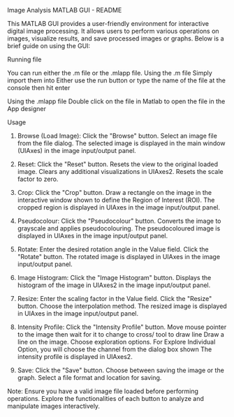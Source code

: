 Image Analysis MATLAB GUI - README

This MATLAB GUI provides a user-friendly environment for interactive digital image processing.
It allows users to perform various operations on images, visualize results, and 
save processed images or graphs. Below is a brief guide on using the GUI:

Running file

You can run either the .m file or the .mlapp file. 
Using the .m file Simply import them into
Either use the run button or type the name of the file at the console then hit enter 

Using the .mlapp file
Double click on the file in Matlab to open the file in the App designer

Usage

1. Browse (Load Image):
Click the "Browse" button.
Select an image file from the file dialog.
The selected image is displayed in the main window (UIAxes) in the image input/output panel.

2. Reset:
Click the "Reset" button.
Resets the view to the original loaded image.
Clears any additional visualizations in UIAxes2.
Resets the scale factor to zero.

3. Crop:
Click the "Crop" button.
Draw a rectangle on the image  in the interactive window shown to define the Region of Interest (ROI).
The cropped region is displayed in UIAxes in the image input/output panel.

4. Pseudocolour:
Click the "Pseudocolour" button.
Converts the image to grayscale and applies pseudocolouring.
The pseudocoloured image is displayed in UIAxes in the image input/output panel.

5. Rotate:
Enter the desired rotation angle in the Value field.
Click the "Rotate" button.
The rotated image is displayed in UIAxes in the image input/output panel.

6. Image Histogram:
Click the "Image Histogram" button.
Displays the histogram of the image in UIAxes2 in the image input/output panel.

7. Resize:
Enter the scaling factor in the Value field.
Click the "Resize" button.
Choose the interpolation method.
The resized image is displayed in UIAxes in the image input/output panel.

8. Intensity Profile:
Click the "Intensity Profile" button.
Move mouse pointer to the image then wait for it to change to cross/ tool to draw line
Draw a line on the image.
Choose exploration options. For Explore Individual Option, you will choose the channel from the dialog box shown
The intensity profile is displayed in UIAxes2.

9. Save:
Click the "Save" button.
Choose between saving the image or the graph.
Select a file format and location for saving.

Note: Ensure you have a valid image file loaded before performing operations. 
Explore the functionalities of each button to analyze and manipulate images interactively.